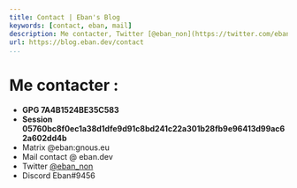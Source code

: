 ```yaml
---
title: Contact | Eban's Blog
keywords: [contact, eban, mail]
description: Me contacter, Twitter [@eban_non](https://twitter.com/eban_non), Mail contact @ eban.dev ...
url: https://blog.eban.dev/contact
...
```


# Me contacter :

- **GPG 7A4B1524BE35C583**
- **Session 05760bc8f0ec1a38d1dfe9d91c8bd241c22a301b28fb9e96413d99ac62a602dd4b**
- Matrix @eban:gnous.eu
- Mail contact @ eban.dev
- Twitter [@eban_non](https://twitter.com/eban_non)
- Discord Eban#9456
